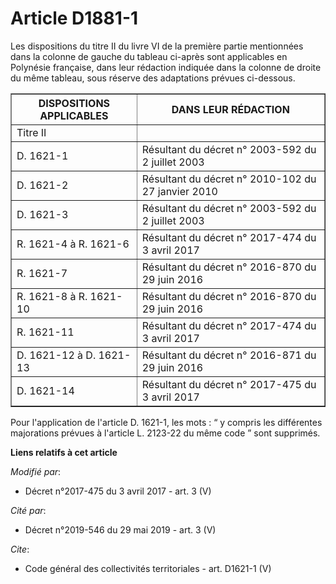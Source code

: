 # Article D1881-1

Les dispositions du titre II du livre VI de la première partie mentionnées dans la colonne de gauche du tableau ci-après sont
applicables en Polynésie française, dans leur rédaction indiquée dans la colonne de droite du même tableau, sous réserve des
adaptations prévues ci-dessous. 

<table border="1">
  <tbody>
    <tr>
      <th>DISPOSITIONS APPLICABLES </th>
      <th>DANS LEUR RÉDACTION </th>
    </tr>
    <tr>
      <td align="left">Titre II </td>
      <td align="left">
    </td></tr>
    <tr>
      <td align="left">
D. 1621-1
</td>
      <td align="left">Résultant du décret n° 2003-592 du 2 juillet 2003 </td>
    </tr>
    <tr>
      <td align="left">D. 1621-2 </td>
      <td align="left">Résultant du décret n° 2010-102 du 27 janvier 2010 </td>
    </tr>
    <tr>
      <td align="left">D. 1621-3 </td>
      <td align="left">Résultant du décret n° 2003-592 du 2 juillet 2003 </td>
    </tr>
    <tr>
      <td align="left">R. 1621-4 à R. 1621-6 </td>
      <td align="left">Résultant du décret n° 2017-474 du 3 avril 2017 </td>
    </tr>
    <tr>
      <td align="left">R. 1621-7 </td>
      <td align="left">Résultant du décret n° 2016-870 du 29 juin 2016 </td>
    </tr>
    <tr>
      <td align="left">R. 1621-8 à R. 1621-10 </td>
      <td align="left">Résultant du décret n° 2016-870 du 29 juin 2016 </td>
    </tr>
    <tr>
      <td align="left">R. 1621-11 </td>
      <td align="left">Résultant du décret n° 2017-474 du 3 avril 2017 </td>
    </tr>
    <tr>
      <td align="left">D. 1621-12 à D. 1621-13 </td>
      <td align="left">Résultant du décret n° 2016-871 du 29 juin 2016 </td>
    </tr>
    <tr>
      <td align="left">D. 1621-14 </td>
      <td align="left">Résultant du décret n° 2017-475 du 3 avril 2017 </td>
    </tr>
  </tbody>
</table>

Pour l'application de l'article D. 1621-1, les mots : “ y compris les différentes majorations prévues à l'article L. 2123-22
du même code ” sont supprimés.

**Liens relatifs à cet article**

_Modifié par_:

  - Décret n°2017-475 du 3 avril 2017 - art. 3 (V)

_Cité par_:

  - Décret n°2019-546 du 29 mai 2019 - art. 3 (V)

_Cite_:

  - Code général des collectivités territoriales - art. D1621-1 (V)
